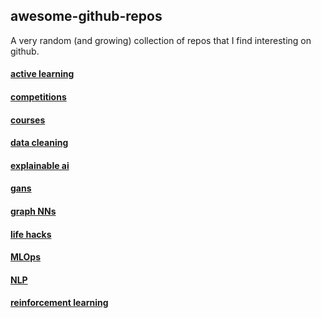 ## awesome-github-repos

A very random (and growing) collection of repos that I find interesting on github.

#### [active learning](./active_learning.md)

#### [competitions](./competitions.md)

#### [courses](./courses.md)

#### [data cleaning](./data_cleaning.md)

#### [explainable ai](./explainable_ai.md)

#### [gans](./gans.md)

#### [graph NNs](./graph_nn.md)

#### [life hacks](./life_hacks.md)

#### [MLOps](./mlops.md)

#### [NLP](./nlp.md)

#### [reinforcement learning](./reinforcement_learning.md)
